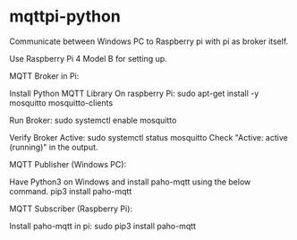 # mqttpi-python
Communicate between Windows PC to Raspberry pi with pi as broker itself.

Use Raspberry Pi 4 Model B for setting up.


MQTT Broker in Pi:

Install Python MQTT Library On raspberry Pi:
    sudo apt-get install -y mosquitto mosquitto-clients

Run Broker:
    sudo systemctl enable mosquitto

Verify Broker Active:
    sudo systemctl status mosquitto
    Check "Active: active (running)" in the output.


MQTT Publisher (Windows PC):

Have Python3 on Windows and install paho-mqtt using the below command.
    pip3 install paho-mqtt


MQTT Subscriber (Raspberry Pi):

Install paho-mqtt in pi:
    sudo pip3 install paho-mqtt

